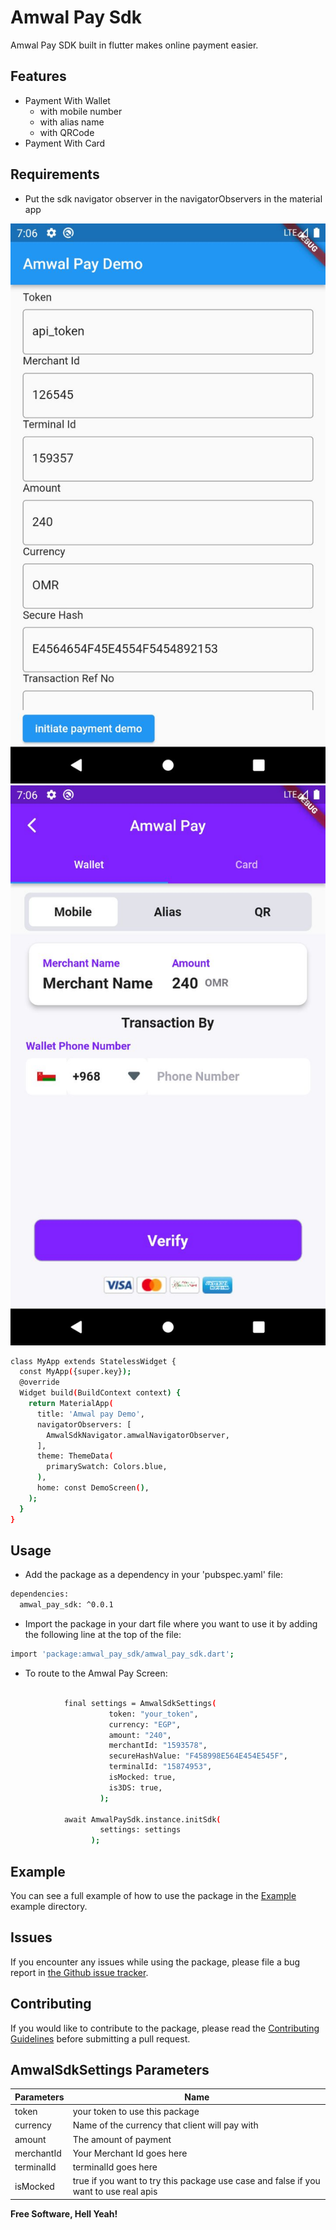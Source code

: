 # Amwal Pay Sdk

Amwal Pay SDK built in flutter makes online payment easier.

## Features
- Payment With Wallet
    - with mobile number
    - with alias name
    - with QRCode
- Payment With Card

## Requirements
- Put the sdk navigator observer in the navigatorObservers in the material app


![alt text](https://github.com/amwal-pay/amwal_pay_sdk/blob/main/screen_shot/example.jpeg?raw=true)
![alt text](https://github.com/amwal-pay/amwal_pay_sdk/blob/main/screen_shot/view.jpeg?raw=true)


```sh
class MyApp extends StatelessWidget {
  const MyApp({super.key});
  @override
  Widget build(BuildContext context) {
    return MaterialApp(
      title: 'Amwal pay Demo',
      navigatorObservers: [
        AmwalSdkNavigator.amwalNavigatorObserver,
      ],
      theme: ThemeData(
        primarySwatch: Colors.blue,
      ),
      home: const DemoScreen(),
    );
  }
}
```

## Usage
-  Add the package as a dependency in your 'pubspec.yaml' file:
```sh
dependencies:
  amwal_pay_sdk: ^0.0.1
```
-  Import the package in your dart file where you want to use it by adding the following line at the top of the file:

```sh
import 'package:amwal_pay_sdk/amwal_pay_sdk.dart';
```
-  To route to the Amwal Pay Screen:
```sh

            final settings = AmwalSdkSettings(
                      token: "your_token",
                      currency: "EGP",
                      amount: "240",
                      merchantId: "1593578",
                      secureHashValue: "F458998E564E454E545F",
                      terminalId: "15874953",
                      isMocked: true,
                      is3DS: true,
                    );

            await AmwalPaySdk.instance.initSdk(
                    settings: settings
                  );
```


## Example
You can see a full example of how to use the package in the [Example] example directory.

## Issues
If you encounter any issues while using the package, please file a bug report in [the Github issue tracker].


## Contributing

If you would like to contribute to the package, please read the [Contributing Guidelines] before submitting a pull request.


## AmwalSdkSettings Parameters
| Parameters | Name |
| ------ | ------ |
| token | your token to use this package|
| currency | Name of the currency that client will pay with |
| amount  | The amount of payment|
| merchantId | Your Merchant Id goes here|
| terminalId | terminalId goes here|
| isMocked | true if you want to try this package use case and false if you want to use real apis |







**Free Software, Hell Yeah!**

[//]: # (These are reference links used in the body of this note and get stripped out when the markdown processor does its job. There is no need to format nicely because it shouldn't be seen. Thanks SO - http://stackoverflow.com/questions/4823468/store-comments-in-markdown-syntax)


[Example]: <https://github.com/amwal-pay/amwal_pay_sdk/-/tree/master/example>
[the Github issue tracker]: <https://github.com/amwal-pay/amwal_pay_sdk/-/issues>
[Contributing Guidelines]: <https://github.com/amwal-pay/amwal_pay_sdk/-/blob/master/CHANGELOG.md>

